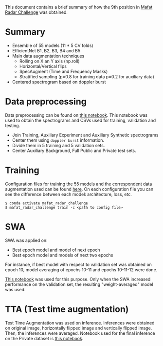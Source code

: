 This document contains a brief summary of how the 9th position in 
[Mafat Radar Challenge](https://competitions.codalab.org/competitions/25389#learn_the_details) 
was obtained.

# Summary

 - Ensemble of 55 models (11 * 5 CV folds)
 - EfficientNet B1, B2, B3, B4 and B5
 - Main data augmentation techniques
   - Rolling on X an Y axis (np.roll)
   - Horizontal/Vertical flips
   - SpecAugment (Time and Frequency Masks)
   - Stratified sampling (p=0.8 for training data p=0.2 for auxiliary data)
 - Centered spectrogram based on doppler burst
 
# Data preprocessing

Data preprocessing can be found on [this notebook](mafat_radar_challenge/notebooks/MAFAT_merge_datasets.ipynb). 
This notebook was used to obtain the spectrograms and CSVs used for training, 
validation and testing.
 - Join Training, Auxiliary Experiment and Auxiliary Synthetic spectrograms
 - Center them using `doppler burst` information.
 - Divide them in 5 training and 5 validation sets.
 - Center Auxiliary Background, Full Public and Private test sets.

# Training

Configuration files for training the 55 models and the correspondent 
data augmentation used can be found [here](experiments/ensemble_one).
On each configuration file you can see the difference between each 
model: architecture, loss, etc.

```
$ conda activate mafat_radar_challenge
$ mafat_radar_challenge train -c <path to config file>
```

# SWA

SWA was applied on:

 - Best epoch model and model of next epoch
 - Best epoch model and models of next two epochs

 For instance, if best model with respect to validation set was obtained on epoch 10,
 model averaging of epochs 10-11 and epochs 10-11-12 were done.

[This notebook](mafat_radar_challenge/notebooks/MAFAT_swa_ensembling.ipynb) was used 
for this purpose. Only when the SWA increased performance on the validation set, the 
resulting "weight-averaged" model was used.

# TTA (Test time augmentation)

Test Time Augmentation was used on inference. Inferences were obtained on original image, 
horizontally flipped image and vertically flipped image. Then, the inferences were
averaged. Notebook used for the final inference on the Private dataset is
[this notebook](mafat_radar_challenge/notebooks/MAFAT_ensemble_one.ipynb).

